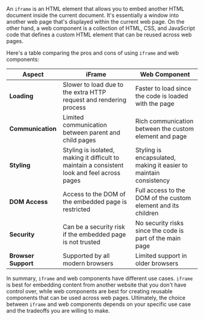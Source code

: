 

An `iframe` is an HTML element that allows you to embed another HTML document inside the current document. It's essentially a window into another web page that's displayed within the current web page. On the other hand, a web component is a collection of HTML, CSS, and JavaScript code that defines a custom HTML element that can be reused across web pages.

Here's a table comparing the pros and cons of using `iframe` and web components:

| Aspect             | iFrame                                                      | Web Component                                           |
| ------------------ | ------------------------------------------------------------ | ------------------------------------------------------- |
| **Loading**        | Slower to load due to the extra HTTP request and rendering process | Faster to load since the code is loaded with the page   |
| **Communication**  | Limited communication between parent and child pages         | Rich communication between the custom element and page  |
| **Styling**        | Styling is isolated, making it difficult to maintain a consistent look and feel across pages | Styling is encapsulated, making it easier to maintain consistency |
| **DOM Access**     | Access to the DOM of the embedded page is restricted          | Full access to the DOM of the custom element and its children |
| **Security**       | Can be a security risk if the embedded page is not trusted     | No security risks since the code is part of the main page |
| **Browser Support** | Supported by all modern browsers                               | Limited support in older browsers                        |

In summary, `iframe` and web components have different use cases. `iframe` is best for embedding content from another website that you don't have control over, while web components are best for creating reusable components that can be used across web pages. Ultimately, the choice between `iframe` and web components depends on your specific use case and the tradeoffs you are willing to make.

